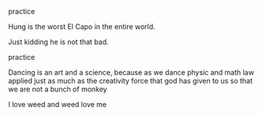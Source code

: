 
practice

Hung is the worst El Capo in the entire world. 

Just kidding he is not that bad. 

practice 

Dancing is an art and a science, because as we dance physic and math law applied just as much as the creativity force that god has given to us so that we are not a bunch of monkey

I love weed and weed love me